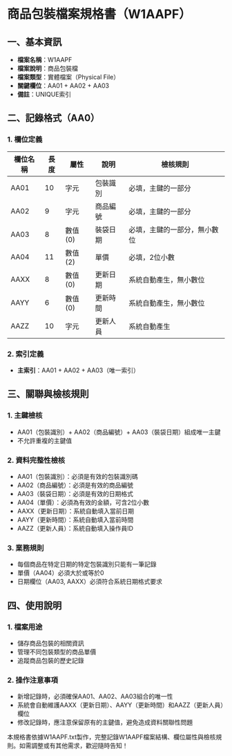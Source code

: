 # 商品包裝檔案規格書（W1AAPF）

## 一、基本資訊
- **檔案名稱**：W1AAPF
- **檔案說明**：商品包裝檔
- **檔案類型**：實體檔案（Physical File）
- **關鍵欄位**：AA01 + AA02 + AA03
- **備註**：UNIQUE索引

## 二、記錄格式（AA0）

### 1. 欄位定義
| 欄位名稱 | 長度 | 屬性 | 說明 | 檢核規則 |
|----------|------|------|------|----------|
| AA01     | 10   | 字元 | 包裝識別 | 必填，主鍵的一部分 |
| AA02     | 9    | 字元 | 商品編號 | 必填，主鍵的一部分 |
| AA03     | 8    | 數值(0) | 裝袋日期 | 必填，主鍵的一部分，無小數位 |
| AA04     | 11   | 數值(2) | 單價 | 必填，2位小數 |
| AAXX     | 8    | 數值(0) | 更新日期 | 系統自動產生，無小數位 |
| AAYY     | 6    | 數值(0) | 更新時間 | 系統自動產生，無小數位 |
| AAZZ     | 10   | 字元 | 更新人員 | 系統自動產生 |

### 2. 索引定義
- **主索引**：AA01 + AA02 + AA03（唯一索引）

## 三、關聯與檢核規則

### 1. 主鍵檢核
- AA01（包裝識別）+ AA02（商品編號）+ AA03（裝袋日期）組成唯一主鍵
- 不允許重複的主鍵值

### 2. 資料完整性檢核
- AA01（包裝識別）：必須是有效的包裝識別碼
- AA02（商品編號）：必須是有效的商品編號
- AA03（裝袋日期）：必須是有效的日期格式
- AA04（單價）：必須為有效的金額，可含2位小數
- AAXX（更新日期）：系統自動填入當前日期
- AAYY（更新時間）：系統自動填入當前時間
- AAZZ（更新人員）：系統自動填入操作員ID

### 3. 業務規則
- 每個商品在特定日期的特定包裝識別只能有一筆記錄
- 單價（AA04）必須大於或等於0
- 日期欄位（AA03, AAXX）必須符合系統日期格式要求

## 四、使用說明

### 1. 檔案用途
- 儲存商品包裝的相關資訊
- 管理不同包裝類型的商品單價
- 追蹤商品包裝的歷史記錄

### 2. 操作注意事項
- 新增記錄時，必須確保AA01、AA02、AA03組合的唯一性
- 系統會自動維護AAXX（更新日期）、AAYY（更新時間）和AAZZ（更新人員）欄位
- 修改記錄時，應注意保留原有的主鍵值，避免造成資料關聯性問題

本規格書依據W1AAPF.txt製作，完整記錄W1AAPF檔案結構、欄位屬性與檢核規則。如需調整或有其他需求，歡迎隨時告知！ 